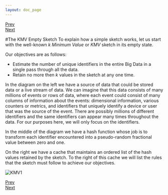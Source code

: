 ```yaml
---
layout: doc_page
---
```

[Prev](SketchElements.html)<br>
[Next](KMVfirstEst.html)

#The KMV Empty Sketch
To explain how a simple sketch works, let us start with the well-known <i>k Minimum Value</i> or <i>KMV</i> sketch in its empty state. 

Our objectives are as follows:

* Estimate the number of unique identifiers in the entire Big Data in a single pass through all the data.
* Retain no more then <i>k</i> values in the sketch at any one time.

In the diagram on the left we have a source of data that could be stored data or a live stream of data.  We can imagine that this data consists of many millions of events or rows of data, where each event could consist of many columns of information about the events:  dimensional information, various counters or metrics, and identifiers that uniquely identify a device or user that was the source of the event. There are possibly millions of different identifiers and the same identifiers can appear many times throughout the data. For our purposes here, we will only focus on the identifiers.    

In the middle of the diagram we have a hash function whose job is to transform each identifier encountered into a pseudo-random fractional value between zero and one.

On the right we have a cache that maintains an ordered list of the hash values retained by the sketch. To the right of this cache we will list the rules that the sketch must follow to achieve our objectives.

<img class="doc-img-full" src="{{site.docs_img_dir}}KMV1.png" alt="KMV1" />

[Prev](SketchElements.html)<br>
[Next](KMVfirstEst.html)
